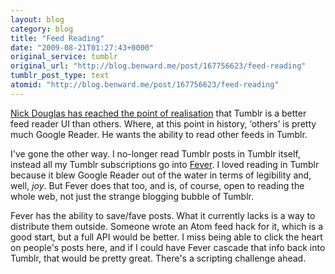 ```yaml
---
layout: blog
category: blog
title: "Feed Reading"
date: "2009-08-21T01:27:43+0000"
original_service: tumblr
original_url: "http://blog.benward.me/post/167756623/feed-reading"
tumblr_post_type: text
atomid: "http://blog.benward.me/post/167756623/feed-reading"
---
```

[Nick Douglas has reached the point of realisation](http://toomuchnick.com/post/167706635/why-cant-i-read-all-my-blogs-on-tumblr) that Tumblr is a better feed reader UI than others. Where, at this point in history, ‘others’ is pretty much Google Reader. He wants the ability to read other feeds in Tumblr.

I've gone the other way. I no-longer read Tumblr posts in Tumblr itself, instead all my Tumblr subscriptions go into [Fever](http://feedafever.com). I loved reading in Tumblr because it blew Google Reader out of the water in terms of legibility and, well, _joy_. But Fever does that too, and is, of course, open to reading the whole web, not just the strange blogging bubble of Tumblr.

Fever has the ability to save/fave posts. What it currently lacks is a way to distribute them outside. Someone wrote an Atom feed hack for it, which is a good start, but a full API would be better. I miss being able to click the heart on people's posts here, and if I could have Fever cascade that info back into Tumblr, that would be pretty great. There's a scripting challenge ahead.